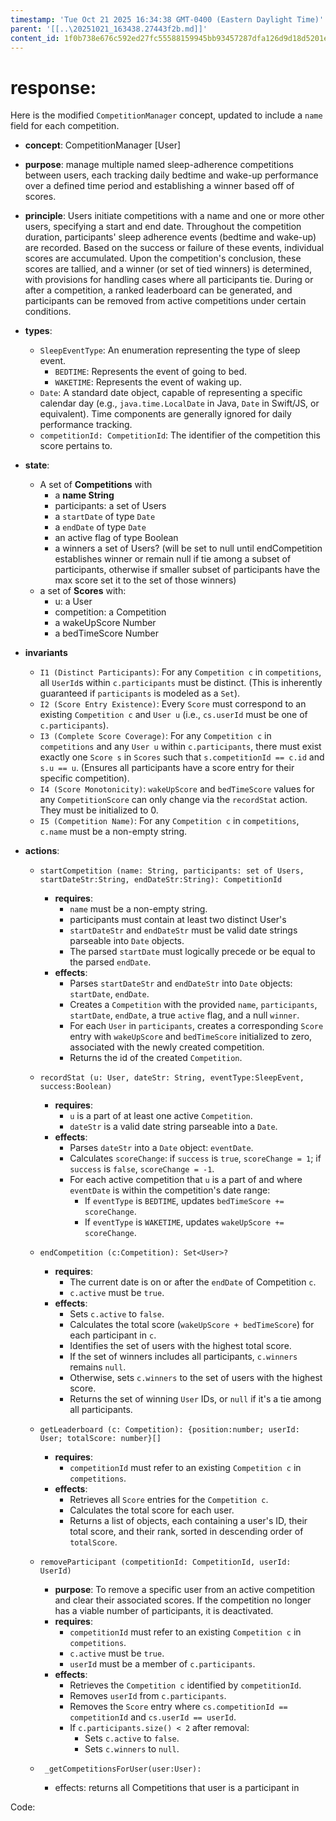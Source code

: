 ```yaml
---
timestamp: 'Tue Oct 21 2025 16:34:38 GMT-0400 (Eastern Daylight Time)'
parent: '[[..\20251021_163438.27443f2b.md]]'
content_id: 1f0b738e676c592ed27fc55588159945bb93457287dfa126d9d18d5201e9f230
---
```


# response:

Here is the modified `CompetitionManager` concept, updated to include a `name` field for each competition.

* **concept**: CompetitionManager \[User]
* **purpose**: manage multiple named sleep-adherence competitions between users, each tracking daily bedtime and wake-up performance over a defined time period and establishing a winner based off of scores.
* **principle**: Users initiate competitions with a name and one or more other users, specifying a start and end date. Throughout the competition duration, participants' sleep adherence events (bedtime and wake-up) are recorded. Based on the success or failure of these events, individual scores are accumulated. Upon the competition's conclusion, these scores are tallied, and a winner (or set of tied winners) is determined, with provisions for handling cases where all participants tie. During or after a competition, a ranked leaderboard can be generated, and participants can be removed from active competitions under certain conditions.
* **types**:
  * `SleepEventType`: An enumeration representing the type of sleep event.
    * `BEDTIME`: Represents the event of going to bed.
    * `WAKETIME`: Represents the event of waking up.
  * `Date`: A standard date object, capable of representing a specific calendar day (e.g., `java.time.LocalDate` in Java, `Date` in Swift/JS, or equivalent). Time components are generally ignored for daily performance tracking.
  * `competitionId: CompetitionId`: The identifier of the competition this score pertains to.
* **state**:
  * A set of **Competitions** with
    * a **name String**
    * participants: a set of Users
    * a `startDate` of type `Date`
    * a `endDate` of type `Date`
    * an active flag of type Boolean
    * a winners a set of Users? (will be set to null until endCompetition establishes winner or remain null if tie among a subset of participants, otherwise if smaller subset of participants have the max score set it to the set of those winners)
  * a set of **Scores** with:
    * u: a User
    * competition: a Competition
    * a wakeUpScore Number
    * a bedTimeScore Number
* **invariants**
  * `I1 (Distinct Participants)`: For any `Competition c` in `competitions`, all `UserId`s within `c.participants` must be distinct. (This is inherently guaranteed if `participants` is modeled as a `Set`).
  * `I2 (Score Entry Existence)`: Every `Score` must correspond to an existing `Competition c` and `User u` (i.e., `cs.userId` must be one of `c.participants`).
  * `I3 (Complete Score Coverage)`: For any `Competition c` in `competitions` and any `User u` within `c.participants`, there must exist exactly one `Score s` in `Scores` such that `s.competitionId == c.id` and `s.u == u`. (Ensures all participants have a score entry for their specific competition).
  * `I4 (Score Monotonicity)`: `wakeUpScore` and `bedTimeScore` values for any `CompetitionScore` can only change via the `recordStat` action. They must be initialized to 0.
  * `I5 (Competition Name)`: For any `Competition c` in `competitions`, `c.name` must be a non-empty string.
* **actions**:

  * `startCompetition (name: String, participants: set of Users, startDateStr:String, endDateStr:String): CompetitionId`
    * **requires**: 
      * `name` must be a non-empty string.
      * participants must contain at least two distinct User's
      * `startDateStr` and `endDateStr` must be valid date strings parseable into `Date` objects.
      * The parsed `startDate` must logically precede or be equal to the parsed `endDate`.
    * **effects**:
      * Parses `startDateStr` and `endDateStr` into `Date` objects: `startDate`, `endDate`.
      * Creates a `Competition` with the provided `name`, `participants`, `startDate`, `endDate`, a true `active` flag, and a null `winner`.
      * For each `User` in `participants`, creates a corresponding `Score` entry with `wakeUpScore` and `bedTimeScore` initialized to zero, associated with the newly created competition.
      * Returns the id of the created `Competition`.

  * `recordStat (u: User, dateStr: String, eventType:SleepEvent, success:Boolean)`
    * **requires**:
      * `u` is a part of at least one active `Competition`.
      * `dateStr` is a valid date string parseable into a `Date`.
    * **effects**:
      * Parses `dateStr` into a `Date` object: `eventDate`.
      * Calculates `scoreChange`: if `success` is `true`, `scoreChange = 1`; if `success` is `false`, `scoreChange = -1`.
      * For each active competition that `u` is a part of and where `eventDate` is within the competition's date range:
        * If `eventType` is `BEDTIME`, updates `bedTimeScore += scoreChange`.
        * If `eventType` is `WAKETIME`, updates `wakeUpScore += scoreChange`.

  * `endCompetition (c:Competition): Set<User>?`
    * **requires**:
      * The current date is on or after the `endDate` of Competition `c`.
      * `c.active` must be `true`.
    * **effects**:
      * Sets `c.active` to `false`.
      * Calculates the total score (`wakeUpScore + bedTimeScore`) for each participant in `c`.
      * Identifies the set of users with the highest total score.
      * If the set of winners includes all participants, `c.winners` remains `null`.
      * Otherwise, sets `c.winners` to the set of users with the highest score.
      * Returns the set of winning `User` IDs, or `null` if it's a tie among all participants.

  * `getLeaderboard (c: Competition): {position:number; userId: User; totalScore: number}[]`
    * **requires**:
      * `competitionId` must refer to an existing `Competition c` in `competitions`.
    * **effects**:
      * Retrieves all `Score` entries for the `Competition c`.
      * Calculates the total score for each user.
      * Returns a list of objects, each containing a user's ID, their total score, and their rank, sorted in descending order of `totalScore`.

  * `removeParticipant (competitionId: CompetitionId, userId: UserId)`
    * **purpose**: To remove a specific user from an active competition and clear their associated scores. If the competition no longer has a viable number of participants, it is deactivated.
    * **requires**:
      * `competitionId` must refer to an existing `Competition c` in `competitions`.
      * `c.active` must be `true`.
      * `userId` must be a member of `c.participants`.
    * **effects**:
      * Retrieves the `Competition c` identified by `competitionId`.
      * Removes `userId` from `c.participants`.
      * Removes the `Score` entry where `cs.competitionId == competitionId` and `cs.userId == userId`.
      * If `c.participants.size() < 2` after removal:
        * Sets `c.active` to `false`.
        * Sets `c.winners` to `null`.

  * ` _getCompetitionsForUser(user:User):`
    * effects: returns all Competitions that user is a participant in

Code:
